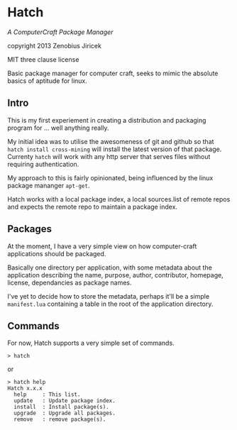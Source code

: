 # Hatch
_A ComputerCraft Package Manager_

copyright 2013 Zenobius Jiricek

MIT three clause license

Basic package manager for computer craft, seeks to mimic the absolute
basics of aptitude for linux.

## Intro

This is my first experiement in creating a distribution and packaging 
program for ... well anything really.

My initial idea was to utilise the awesomeness of git and github so 
that `hatch install cross-mining` will install the latest version of 
that package. Currenty `hatch` will work with any http server that 
serves files without requiring authentication.

My approach to this is fairly opinionated, being influenced by the 
linux package mananger `apt-get`.

Hatch works with a local package index, a local sources.list of remote 
repos and expects the remote repo to maintain a package index.


## Packages

At the moment, I have a very simple view on how computer-craft applications 
should be packaged.

Basically one directory per application, with some metadata about the 
application describing the name, purpose, author, contributor, homepage, 
license, dependancies as package names.


I've yet to decide how to store the metadata, perhaps it'll be a simple 
`manifest.lua` containing a table in the root of the application directory.


## Commands

For now, Hatch supports a very simple set of commands.

```
> hatch
```
or
```
> hatch help
Hatch x.x.x
  help     : This list.
  update   : Update package index.
  install  : Install package(s).
  upgrade  : Upgrade all packages.
  remove   : remove package(s).
```
